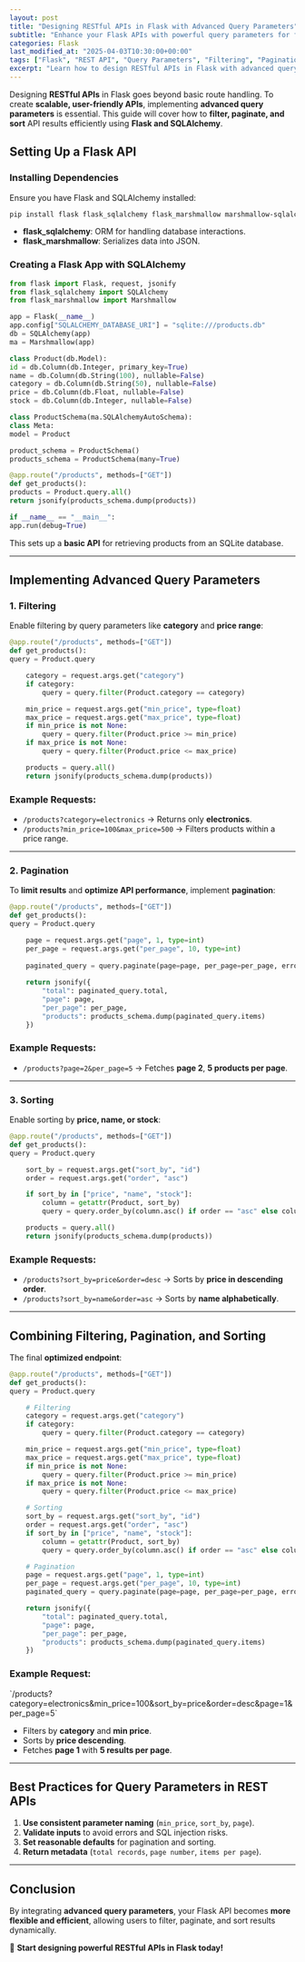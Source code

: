```yaml
---
layout: post
title: "Designing RESTful APIs in Flask with Advanced Query Parameters"
subtitle: "Enhance your Flask APIs with powerful query parameters for filtering, pagination, and sorting"
categories: Flask
last_modified_at: "2025-04-03T10:30:00+00:00"
tags: ["Flask", "REST API", "Query Parameters", "Filtering", "Pagination", "Sorting"]
excerpt: "Learn how to design RESTful APIs in Flask with advanced query parameters for efficient data retrieval, including filtering, pagination, and sorting techniques."
---
```

Designing **RESTful APIs** in Flask goes beyond basic route handling. To create **scalable, user-friendly APIs**, implementing **advanced query parameters** is essential. This guide will cover how to **filter, paginate, and sort** API results efficiently using **Flask and SQLAlchemy**.

## Setting Up a Flask API

### Installing Dependencies

Ensure you have Flask and SQLAlchemy installed:

```sh
pip install flask flask_sqlalchemy flask_marshmallow marshmallow-sqlalchemy
```

- **flask_sqlalchemy**: ORM for handling database interactions.
- **flask_marshmallow**: Serializes data into JSON.

### Creating a Flask App with SQLAlchemy

```python
from flask import Flask, request, jsonify
from flask_sqlalchemy import SQLAlchemy
from flask_marshmallow import Marshmallow

app = Flask(__name__)
app.config["SQLALCHEMY_DATABASE_URI"] = "sqlite:///products.db"
db = SQLAlchemy(app)
ma = Marshmallow(app)

class Product(db.Model):
id = db.Column(db.Integer, primary_key=True)
name = db.Column(db.String(100), nullable=False)
category = db.Column(db.String(50), nullable=False)
price = db.Column(db.Float, nullable=False)
stock = db.Column(db.Integer, nullable=False)

class ProductSchema(ma.SQLAlchemyAutoSchema):
class Meta:
model = Product

product_schema = ProductSchema()
products_schema = ProductSchema(many=True)

@app.route("/products", methods=["GET"])
def get_products():
products = Product.query.all()
return jsonify(products_schema.dump(products))

if __name__ == "__main__":
app.run(debug=True)
```

This sets up a **basic API** for retrieving products from an SQLite database.

---

## Implementing Advanced Query Parameters

### 1. Filtering

Enable filtering by query parameters like **category** and **price range**:

```python
@app.route("/products", methods=["GET"])
def get_products():
query = Product.query

    category = request.args.get("category")
    if category:
        query = query.filter(Product.category == category)

    min_price = request.args.get("min_price", type=float)
    max_price = request.args.get("max_price", type=float)
    if min_price is not None:
        query = query.filter(Product.price >= min_price)
    if max_price is not None:
        query = query.filter(Product.price <= max_price)

    products = query.all()
    return jsonify(products_schema.dump(products))
```

### Example Requests:

- `/products?category=electronics` → Returns only **electronics**.
- `/products?min_price=100&max_price=500` → Filters products within a price range.

---

### 2. Pagination

To **limit results** and **optimize API performance**, implement **pagination**:

```python
@app.route("/products", methods=["GET"])
def get_products():
query = Product.query

    page = request.args.get("page", 1, type=int)
    per_page = request.args.get("per_page", 10, type=int)
    
    paginated_query = query.paginate(page=page, per_page=per_page, error_out=False)
    
    return jsonify({
        "total": paginated_query.total,
        "page": page,
        "per_page": per_page,
        "products": products_schema.dump(paginated_query.items)
    })
```

### Example Requests:

- `/products?page=2&per_page=5` → Fetches **page 2**, **5 products per page**.

---

### 3. Sorting

Enable sorting by **price, name, or stock**:

```python
@app.route("/products", methods=["GET"])
def get_products():
query = Product.query

    sort_by = request.args.get("sort_by", "id")
    order = request.args.get("order", "asc")

    if sort_by in ["price", "name", "stock"]:
        column = getattr(Product, sort_by)
        query = query.order_by(column.asc() if order == "asc" else column.desc())

    products = query.all()
    return jsonify(products_schema.dump(products))
```

### Example Requests:

- `/products?sort_by=price&order=desc` → Sorts by **price in descending order**.
- `/products?sort_by=name&order=asc` → Sorts by **name alphabetically**.

---

## Combining Filtering, Pagination, and Sorting

The final **optimized endpoint**:

```python
@app.route("/products", methods=["GET"])
def get_products():
query = Product.query

    # Filtering
    category = request.args.get("category")
    if category:
        query = query.filter(Product.category == category)

    min_price = request.args.get("min_price", type=float)
    max_price = request.args.get("max_price", type=float)
    if min_price is not None:
        query = query.filter(Product.price >= min_price)
    if max_price is not None:
        query = query.filter(Product.price <= max_price)

    # Sorting
    sort_by = request.args.get("sort_by", "id")
    order = request.args.get("order", "asc")
    if sort_by in ["price", "name", "stock"]:
        column = getattr(Product, sort_by)
        query = query.order_by(column.asc() if order == "asc" else column.desc())

    # Pagination
    page = request.args.get("page", 1, type=int)
    per_page = request.args.get("per_page", 10, type=int)
    paginated_query = query.paginate(page=page, per_page=per_page, error_out=False)

    return jsonify({
        "total": paginated_query.total,
        "page": page,
        "per_page": per_page,
        "products": products_schema.dump(paginated_query.items)
    })
```

### Example Request:

&#96;/products?category=electronics&min_price=100&sort_by=price&order=desc&page=1&per_page=5&#96;

- Filters by **category** and **min price**.
- Sorts by **price descending**.
- Fetches **page 1** with **5 results per page**.

---

## Best Practices for Query Parameters in REST APIs

1. **Use consistent parameter naming** (`min_price`, `sort_by`, `page`).
2. **Validate inputs** to avoid errors and SQL injection risks.
3. **Set reasonable defaults** for pagination and sorting.
4. **Return metadata** (`total records`, `page number`, `items per page`).

---

## Conclusion

By integrating **advanced query parameters**, your Flask API becomes **more flexible and efficient**, allowing users to filter, paginate, and sort results dynamically.

🚀 **Start designing powerful RESTful APIs in Flask today!**  

